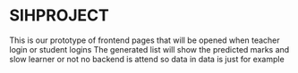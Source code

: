# SIHPROJECT
This is our prototype of frontend pages that will be opened when teacher login or student logins 
The generated list will show the predicted marks and slow learner or not no backend is attend so data in data is just for example

